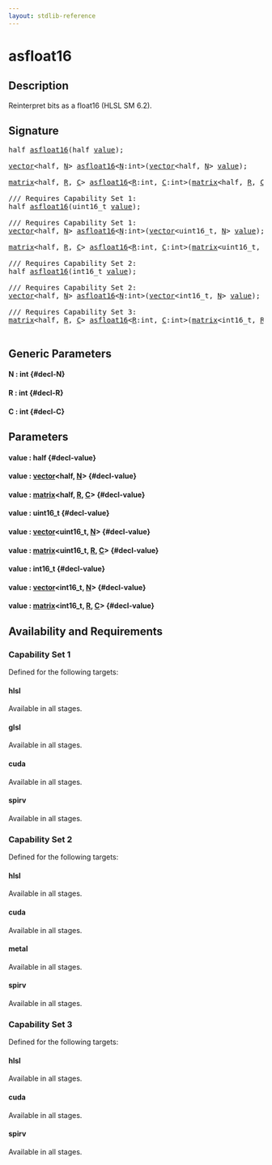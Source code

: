 ```yaml
---
layout: stdlib-reference
---
```


# asfloat16

## Description

Reinterpret bits as a float16 (HLSL SM 6.2).




## Signature 

<pre>
<span class="code_keyword">half</span> <a href="/stdlib-reference/global-decls/asfloat16">asfloat16</a>(<span class="code_keyword">half</span> <a href="/stdlib-reference/global-decls/asfloat16#decl-value" class="code_param">value</a>);

<a href="/stdlib-reference/types/vector/index" class="code_type">vector</a>&lt;<span class="code_keyword">half</span>, <a href="/stdlib-reference/global-decls/asfloat16#decl-N" class="code_var">N</a>&gt; <a href="/stdlib-reference/global-decls/asfloat16">asfloat16</a>&lt;<a href="/stdlib-reference/global-decls/asfloat16#decl-N" class="code_var">N</a>:<span class="code_keyword">int</span>&gt;(<a href="/stdlib-reference/types/vector/index" class="code_type">vector</a>&lt;<span class="code_keyword">half</span>, <a href="/stdlib-reference/global-decls/asfloat16#decl-N" class="code_var">N</a>&gt; <a href="/stdlib-reference/global-decls/asfloat16#decl-value" class="code_param">value</a>);

<a href="/stdlib-reference/types/matrix/index" class="code_type">matrix</a>&lt;<span class="code_keyword">half</span>, <a href="/stdlib-reference/global-decls/asfloat16#decl-R" class="code_var">R</a>, <a href="/stdlib-reference/global-decls/asfloat16#decl-C" class="code_var">C</a>&gt; <a href="/stdlib-reference/global-decls/asfloat16">asfloat16</a>&lt;<a href="/stdlib-reference/global-decls/asfloat16#decl-R" class="code_var">R</a>:<span class="code_keyword">int</span>, <a href="/stdlib-reference/global-decls/asfloat16#decl-C" class="code_var">C</a>:<span class="code_keyword">int</span>&gt;(<a href="/stdlib-reference/types/matrix/index" class="code_type">matrix</a>&lt;<span class="code_keyword">half</span>, <a href="/stdlib-reference/global-decls/asfloat16#decl-R" class="code_var">R</a>, <a href="/stdlib-reference/global-decls/asfloat16#decl-C" class="code_var">C</a>&gt; <a href="/stdlib-reference/global-decls/asfloat16#decl-value" class="code_param">value</a>);

/// Requires Capability Set 1:
<span class="code_keyword">half</span> <a href="/stdlib-reference/global-decls/asfloat16">asfloat16</a>(uint16_t <a href="/stdlib-reference/global-decls/asfloat16#decl-value" class="code_param">value</a>);

/// Requires Capability Set 1:
<a href="/stdlib-reference/types/vector/index" class="code_type">vector</a>&lt;<span class="code_keyword">half</span>, <a href="/stdlib-reference/global-decls/asfloat16#decl-N" class="code_var">N</a>&gt; <a href="/stdlib-reference/global-decls/asfloat16">asfloat16</a>&lt;<a href="/stdlib-reference/global-decls/asfloat16#decl-N" class="code_var">N</a>:<span class="code_keyword">int</span>&gt;(<a href="/stdlib-reference/types/vector/index" class="code_type">vector</a>&lt;uint16_t, <a href="/stdlib-reference/global-decls/asfloat16#decl-N" class="code_var">N</a>&gt; <a href="/stdlib-reference/global-decls/asfloat16#decl-value" class="code_param">value</a>);

<a href="/stdlib-reference/types/matrix/index" class="code_type">matrix</a>&lt;<span class="code_keyword">half</span>, <a href="/stdlib-reference/global-decls/asfloat16#decl-R" class="code_var">R</a>, <a href="/stdlib-reference/global-decls/asfloat16#decl-C" class="code_var">C</a>&gt; <a href="/stdlib-reference/global-decls/asfloat16">asfloat16</a>&lt;<a href="/stdlib-reference/global-decls/asfloat16#decl-R" class="code_var">R</a>:<span class="code_keyword">int</span>, <a href="/stdlib-reference/global-decls/asfloat16#decl-C" class="code_var">C</a>:<span class="code_keyword">int</span>&gt;(<a href="/stdlib-reference/types/matrix/index" class="code_type">matrix</a>&lt;uint16_t, <a href="/stdlib-reference/global-decls/asfloat16#decl-R" class="code_var">R</a>, <a href="/stdlib-reference/global-decls/asfloat16#decl-C" class="code_var">C</a>&gt; <a href="/stdlib-reference/global-decls/asfloat16#decl-value" class="code_param">value</a>);

/// Requires Capability Set 2:
<span class="code_keyword">half</span> <a href="/stdlib-reference/global-decls/asfloat16">asfloat16</a>(int16_t <a href="/stdlib-reference/global-decls/asfloat16#decl-value" class="code_param">value</a>);

/// Requires Capability Set 2:
<a href="/stdlib-reference/types/vector/index" class="code_type">vector</a>&lt;<span class="code_keyword">half</span>, <a href="/stdlib-reference/global-decls/asfloat16#decl-N" class="code_var">N</a>&gt; <a href="/stdlib-reference/global-decls/asfloat16">asfloat16</a>&lt;<a href="/stdlib-reference/global-decls/asfloat16#decl-N" class="code_var">N</a>:<span class="code_keyword">int</span>&gt;(<a href="/stdlib-reference/types/vector/index" class="code_type">vector</a>&lt;int16_t, <a href="/stdlib-reference/global-decls/asfloat16#decl-N" class="code_var">N</a>&gt; <a href="/stdlib-reference/global-decls/asfloat16#decl-value" class="code_param">value</a>);

/// Requires Capability Set 3:
<a href="/stdlib-reference/types/matrix/index" class="code_type">matrix</a>&lt;<span class="code_keyword">half</span>, <a href="/stdlib-reference/global-decls/asfloat16#decl-R" class="code_var">R</a>, <a href="/stdlib-reference/global-decls/asfloat16#decl-C" class="code_var">C</a>&gt; <a href="/stdlib-reference/global-decls/asfloat16">asfloat16</a>&lt;<a href="/stdlib-reference/global-decls/asfloat16#decl-R" class="code_var">R</a>:<span class="code_keyword">int</span>, <a href="/stdlib-reference/global-decls/asfloat16#decl-C" class="code_var">C</a>:<span class="code_keyword">int</span>&gt;(<a href="/stdlib-reference/types/matrix/index" class="code_type">matrix</a>&lt;int16_t, <a href="/stdlib-reference/global-decls/asfloat16#decl-R" class="code_var">R</a>, <a href="/stdlib-reference/global-decls/asfloat16#decl-C" class="code_var">C</a>&gt; <a href="/stdlib-reference/global-decls/asfloat16#decl-value" class="code_param">value</a>);

</pre>

## Generic Parameters

#### N  : int {#decl-N}
#### R  : int {#decl-R}
#### C  : int {#decl-C}

## Parameters

#### value  : half {#decl-value}
#### value  : [vector](/stdlib-reference/types/vector/index)\<half, [N](/stdlib-reference/types/vector/index#decl-N)\> {#decl-value}
#### value  : [matrix](/stdlib-reference/types/matrix/index)\<half, [R](/stdlib-reference/types/matrix/index#decl-R), [C](/stdlib-reference/types/matrix/index#decl-C)\> {#decl-value}
#### value  : uint16\_t {#decl-value}
#### value  : [vector](/stdlib-reference/types/vector/index)\<uint16\_t, [N](/stdlib-reference/types/vector/index#decl-N)\> {#decl-value}
#### value  : [matrix](/stdlib-reference/types/matrix/index)\<uint16\_t, [R](/stdlib-reference/types/matrix/index#decl-R), [C](/stdlib-reference/types/matrix/index#decl-C)\> {#decl-value}
#### value  : int16\_t {#decl-value}
#### value  : [vector](/stdlib-reference/types/vector/index)\<int16\_t, [N](/stdlib-reference/types/vector/index#decl-N)\> {#decl-value}
#### value  : [matrix](/stdlib-reference/types/matrix/index)\<int16\_t, [R](/stdlib-reference/types/matrix/index#decl-R), [C](/stdlib-reference/types/matrix/index#decl-C)\> {#decl-value}

## Availability and Requirements

### Capability Set 1

Defined for the following targets:

#### hlsl
Available in all stages.

#### glsl
Available in all stages.

#### cuda
Available in all stages.

#### spirv
Available in all stages.


### Capability Set 2

Defined for the following targets:

#### hlsl
Available in all stages.

#### cuda
Available in all stages.

#### metal
Available in all stages.

#### spirv
Available in all stages.


### Capability Set 3

Defined for the following targets:

#### hlsl
Available in all stages.

#### cuda
Available in all stages.

#### spirv
Available in all stages.



